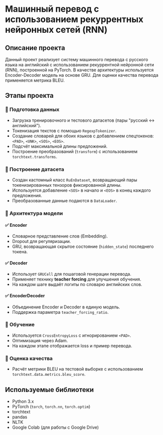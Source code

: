 # Машинный перевод с использованием рекуррентных нейронных сетей (RNN)

## Описание проекта

Данный проект реализует систему машинного перевода с русского языка на английский с использованием рекуррентной нейронной сети (RNN), построенной на PyTorch. В качестве архитектуры используется Encoder-Decoder модель на основе GRU. Для оценки качества перевода применяется метрика BLEU.

## Этапы проекта

### 🔹 Подготовка данных
- Загрузка тренировочного и тестового датасетов (пары "русский ↔ английский").
- Токенизация текстов с помощью `RegexpTokenizer`.
- Создание словарей для обоих языков с добавлением спецтокенов: `<PAD>`, `<UNK>`, `<SOS>`, `<EOS>`.
- Подсчёт максимальной длины предложений.
- Построение преобразований (`transform`) с использованием `torchtext.transforms`.

### 🔹 Построение датасета
- Создан кастомный класс `RuEnDataset`, возвращающий пары токенизированных тензоров фиксированной длины.
- Используется добавление `<SOS>` в начало и `<EOS>` в конец каждого предложения.
- Преобразованные данные подаются в `DataLoader`.

### 🔹 Архитектура модели

#### ✅ Encoder
- Словарное представление слов (Embedding).
- Dropout для регуляризации.
- GRU, возвращающая скрытое состояние (`hidden_state`) последнего токена.

#### ✅ Decoder
- Использует `GRUCell` для пошаговой генерации перевода.
- Применяет технику **teacher forcing** для улучшения обучения.
- На каждом шаге выдаёт логиты по словарю английских слов.

#### ✅ EncoderDecoder
- Объединение Encoder и Decoder в единую модель.
- Поддержка параметра `teacher_forcing_ratio`.

### 🔹 Обучение
- Используется `CrossEntropyLoss` с игнорированием `<PAD>`.
- Оптимизация через Adam.
- На каждом этапе отображается loss и пример перевода.

### 🔹 Оценка качества
- Расчёт метрики BLEU на тестовой выборке с использованием `torchtext.data.metrics.bleu_score`.

## Используемые библиотеки

- Python 3.x
- PyTorch (`torch`, `torch.nn`, `torch.optim`)
- torchtext
- pandas
- NLTK
- Google Colab (для работы с Google Drive)
